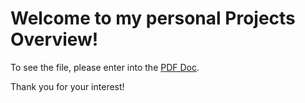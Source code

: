 # Welcome to my personal Projects Overview!

To see the file, please enter into the [PDF Doc](personalProjectsDS.pdf).

Thank you for your interest!
